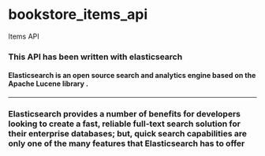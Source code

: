 # bookstore_items_api
Items API

### This API has been written with elasticsearch 
#### Elasticsearch is an open source search and analytics engine based on the Apache Lucene library .
---
### Elasticsearch provides a number of benefits for developers looking to create a fast, reliable full-text search solution for their enterprise databases; but, quick search capabilities are only one of the many features that Elasticsearch has to offer






